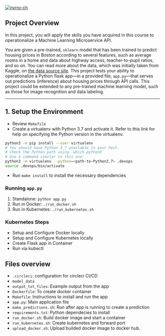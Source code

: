 [![nyrro-ch](https://circleci.com/gh/nyrro-ch/ml-microservice-kubernetes.svg?style=svg)](<LINK>)

## Project Overview

In this project, you will apply the skills you have acquired in this course to operationalize a Machine Learning Microservice API. 

You are given a pre-trained, `sklearn` model that has been trained to predict housing prices in Boston according to several features, such as average rooms in a home and data about highway access, teacher-to-pupil ratios, and so on. You can read more about the data, which was initially taken from Kaggle, on [the data source site](https://www.kaggle.com/c/boston-housing). This project tests your ability to operationalize a Python flask app—in a provided file, `app.py`—that serves out predictions (inference) about housing prices through API calls. This project could be extended to any pre-trained machine learning model, such as those for image recognition and data labeling.

---

## 1. Setup the Environment

* Review `Makefile`
* Create a virtualenv with Python 3.7 and activate it. Refer to this link for help on specifying the Python version in the virtualenv. 
```bash
python3 -m pip install --user virtualenv
# You should have Python 3.7 available in your host. 
# Check the Python path using `which python3`
# Use a command similar to this one:
python3 -m virtualenv --python=<path-to-Python3.7> .devops
source .devops/bin/activate
```
* Run `make install` to install the necessary dependencies

### Running `app.py`

1. Standalone:  `python app.py`
2. Run in Docker:  `./run_docker.sh`
3. Run in Kubernetes:  `./run_kubernetes.sh`

### Kubernetes Steps

* Setup and Configure Docker locally
* Setup and Configure Kubernetes locally
* Create Flask app in Container
* Run via kubectl

## Files overview

* `.circleci`: configuration for circleci CI/CD
* `model_data`
* `output_txt_files`: Example output from the app
* `Dockerfile`: To create docker container 
* `Makefile`: Instructions to install and run the app
* `app.py`: Main application file
* `make_predictions.sh`: Run after app is running to create a prediction
* `requirements.txt`: Python dependecies to install
* `run_docker.sh`: Build docker image and start a container
* `run_kubernetes.sh`: Create kubernetes and forward port
* `upload_docker.sh`: Upload builded docker image to docker hub.
